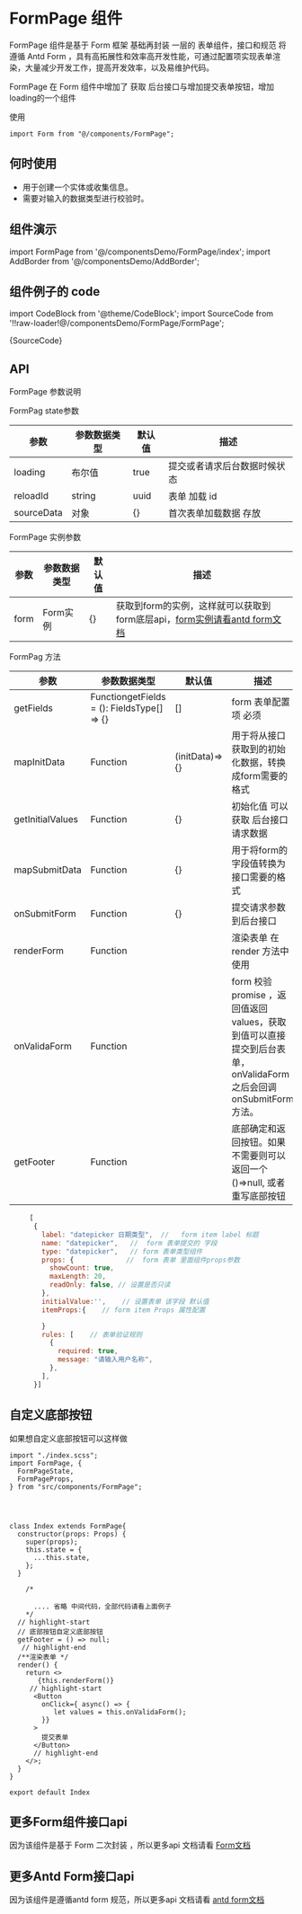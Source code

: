 # FormPage 组件

FormPage 组件是基于 Form  框架 基础再封装 一层的 表单组件，接口和规范 将遵循 Antd  Form ，具有高拓展性和效率高开发性能，可通过配置项实现表单渲染，大量减少开发工作，提高开发效率，以及易维护代码。

FormPage 在 Form 组件中增加了 获取 后台接口与增加提交表单按钮，增加loading的一个组件


使用

```
import Form from "@/components/FormPage";
```

 

## 何时使用

- 用于创建一个实体或收集信息。
- 需要对输入的数据类型进行校验时。

## 组件演示

import FormPage from '@/componentsDemo/FormPage/index';
import AddBorder from '@/componentsDemo/AddBorder';

<AddBorder> 
  <FormPage> </FormPage>
</AddBorder>













## 组件例子的 code

import CodeBlock from '@theme/CodeBlock';
import  SourceCode  from '!!raw-loader!@/componentsDemo/FormPage/FormPage';

<CodeBlock language="jsx">{SourceCode}</CodeBlock>




## API 

FormPage
参数说明

FormPag state参数  

| 参数       | 参数数据类型 | 默认值 | 描述                         |
| ---------- | ------------ | ------ | ---------------------------- |
| loading    | 布尔值       | true   | 提交或者请求后台数据时候状态 |
| reloadId   | string       | uuid   | 表单 加载 id                 |
| sourceData | 对象         | {}     | 首次表单加载数据 存放        |

FormPage 实例参数  

| 参数 | 参数数据类型 | 默认值 | 描述                                                         |
| ---- | ------------ | ------ | ------------------------------------------------------------ |
| form | Form实例     | {}     | 获取到form的实例，这样就可以获取到form底层api，[form实例请看antd form文档](https://ant-design.antgroup.com/components/form-cn) |


FormPag 方法

| 参数             | 参数数据类型                               | 默认值         | 描述                                                         |
| ---------------- | ------------------------------------------ | -------------- | ------------------------------------------------------------ |
| getFields        | FunctiongetFields = (): FieldsType[] => {} | []             | form 表单配置项 必须                                         |
| mapInitData      | Function                                   | (initData)=>{} | 用于将从接口获取到的初始化数据，转换成form需要的格式         |
| getInitialValues | Function                                   | {}             | 初始化值 可以获取 后台接口请求数据                           |
| mapSubmitData    | Function                                   | {}             | 用于将form的字段值转换为接口需要的格式                       |
| onSubmitForm     | Function                                   | {}             | 提交请求参数到后台接口                                       |
| renderForm       | Function                                   |                | 渲染表单 在render 方法中使用                                 |
| onValidaForm     | Function                                   |                | form 校验  promise ，返回值返回values，获取到值可以直接提交到后台表单，onValidaForm 之后会回调  onSubmitForm 方法。 |
| getFooter        | Function                                   |                | 底部确定和返回按钮。如果不需要则可以返回一个 ()=>null, 或者重写底部按钮 |


```jsx title="fields 配置参数 "
     [
      {
        label: "datepicker 日期类型",  //   form item label 标题
        name: "datepicker",   //  form 表单提交的 字段
        type: "datepicker",   // form 表单类型组件
        props: {             //  form 表单 里面组件props参数
          showCount: true,
          maxLength: 20,
          readOnly: false, // 设置是否只读 
        },
        initialValue:'',    // 设置表单 该字段 默认值
        itemProps:{    // form item Props 属性配置

        }
        rules: [    // 表单验证规则
          {
            required: true,
            message: "请输入用户名称",
          },
        ],
      }]
```



## 自定义底部按钮

如果想自定义底部按钮可以这样做

```tsx
import "./index.scss";
import FormPage, {
  FormPageState,
  FormPageProps,
} from "src/components/FormPage";
 
 


class Index extends FormPage{
  constructor(props: Props) {
    super(props);
    this.state = {
      ...this.state,
    };
  }
    
    /*
    
      .... 省略 中间代码，全部代码请看上面例子
    */
  // highlight-start
  // 底部按钮自定义底部按钮
  getFooter = () => null;
   // highlight-end
  /**渲染表单 */
  render() {
    return <>
       {this.renderForm()}
     // highlight-start
      <Button
        onClick={ async() => {
           let values = this.onValidaForm();
        }}
      >
        提交表单
      </Button>
      // highlight-end
    </>;
  }
}

export default Index

```









## 更多Form组件接口api 

因为该组件是基于 Form 二次封装 ，所以更多api 文档请看  [Form文档](/docs/components/form)




## 更多Antd Form接口api 

因为该组件是遵循antd form 规范，所以更多api 文档请看 [antd form文档](https://ant-design.antgroup.com/components/form-cn)






